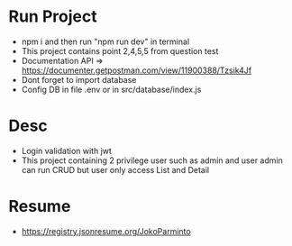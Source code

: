 # Run Project
 - npm i and then run "npm run dev" in terminal
 - This project contains point 2,4,5,5 from question test
 - Documentation API => https://documenter.getpostman.com/view/11900388/Tzsik4Jf
 - Dont forget to import database
 - Config DB in file .env or in src/database/index.js

# Desc
 - Login validation with jwt
 - This project containing 2 privilege user such as admin and user
	admin can run CRUD but user only access List and Detail
# Resume 
 - https://registry.jsonresume.org/JokoParminto
